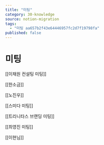 ```yaml
---
title: "미팅"
category: 30-knowledge
source: notion-migration
tags:
  - "미팅 aa657b2f43e64446957fc2d7f19798fa"
published: false
---
```


# 미팅

[[이채원 컨설팅 미팅]]

[[한소금]]

[[노진우]]

[[스미다 미팅]]

[[트리니타스 브랜딩 미팅]]

[[최영진 미팅]]

[[이현님]]

